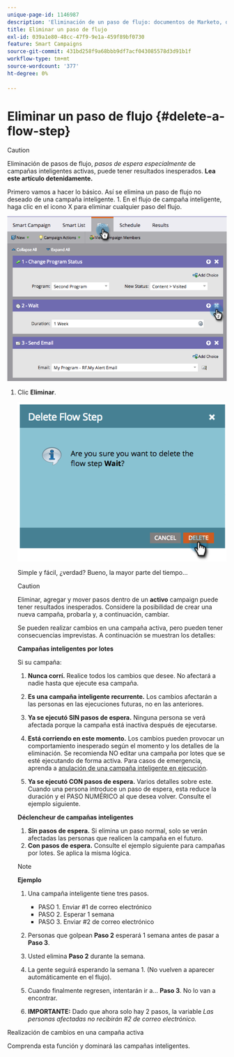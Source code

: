 ```yaml
---
unique-page-id: 1146987
description: 'Eliminación de un paso de flujo: documentos de Marketo, documentación del producto'
title: Eliminar un paso de flujo
exl-id: 039a1e80-48cc-47f9-9e1a-459f89bf0730
feature: Smart Campaigns
source-git-commit: 431bd258f9a68bbb9df7acf043085578d3d91b1f
workflow-type: tm+mt
source-wordcount: '377'
ht-degree: 0%

---
```


# Eliminar un paso de flujo {#delete-a-flow-step}

>[!CAUTION]
>
>Eliminación de pasos de flujo, _pasos de espera especialmente_ de campañas inteligentes activas, puede tener resultados inesperados. **Lea este artículo detenidamente.**

Primero vamos a hacer lo básico. Así se elimina un paso de flujo no deseado de una campaña inteligente. 1. En el flujo de campaña inteligente, haga clic en el icono X para eliminar cualquier paso del flujo.

![](assets/image2014-9-22-13-3a52-3a20.png)

1. Clic **Eliminar**.

   ![](assets/image2014-9-22-13-3a55-3a25.png)

   Simple y fácil, ¿verdad? Bueno, la mayor parte del tiempo...

   >[!CAUTION]
   >
   >Eliminar, agregar y mover pasos dentro de un **activo** campaign puede tener resultados inesperados. Considere la posibilidad de crear una nueva campaña, probarla y, a continuación, cambiar.

   Se pueden realizar cambios en una campaña activa, pero pueden tener consecuencias imprevistas. A continuación se muestran los detalles:

   **Campañas inteligentes por lotes**

   Si su campaña:

   1. **Nunca corrí.** Realice todos los cambios que desee. No afectará a nadie hasta que ejecute esa campaña.
   1. **Es una campaña inteligente recurrente.** Los cambios afectarán a las personas en las ejecuciones futuras, no en las anteriores.
   1. **Ya se ejecutó SIN pasos de espera.** Ninguna persona se verá afectada porque la campaña está inactiva después de ejecutarse.
   1. **Está corriendo en este momento.** Los cambios pueden provocar un comportamiento inesperado según el momento y los detalles de la eliminación. Se recomienda NO editar una campaña por lotes que se esté ejecutando de forma activa. Para casos de emergencia, aprenda a [anulación de una campaña inteligente en ejecución](/help/marketo/product-docs/core-marketo-concepts/smart-campaigns/using-smart-campaigns/abort-a-smart-campaign.md).

   1. **Ya se ejecutó CON pasos de espera.** Varios detalles sobre este.\
      Cuando una persona introduce un paso de espera, esta reduce la duración y el PASO NUMÉRICO al que desea volver. Consulte el ejemplo siguiente.

   **Déclencheur de campañas inteligentes**

   1. **Sin pasos de espera.** Si elimina un paso normal, solo se verán afectadas las personas que realicen la campaña en el futuro.
   1. **Con pasos de espera.** Consulte el ejemplo siguiente para campañas por lotes. Se aplica la misma lógica.

   >[!NOTE]
   >
   >**Ejemplo**
   >
   >1. Una campaña inteligente tiene tres pasos.
   >    * PASO 1. Enviar #1 de correo electrónico
   >    * PASO 2. Esperar 1 semana
   >    * PASO 3. Enviar #2 de correo electrónico
   >
   >1. Personas que golpean **Paso 2** esperará 1 semana antes de pasar a **Paso 3**.
   >1. Usted elimina **Paso 2** durante la semana.
   >1. La gente seguirá esperando la semana 1. (No vuelven a aparecer automáticamente en el flujo).
   >1. Cuando finalmente regresen, intentarán ir a... **Paso 3**. No lo van a encontrar.
   >1. **IMPORTANTE:** Dado que ahora solo hay 2 pasos, la variable *Las personas afectadas no recibirán #2 de correo electrónico.*

Realización de cambios en una campaña activa

Comprenda esta función y dominará las campañas inteligentes.
